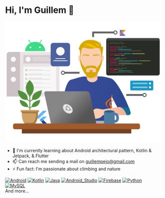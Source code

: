 # Hi, I'm Guillem 🤘

<!--
**GuillemPejo/GuillemPejo** is a ✨ _special_ ✨ repository because its `README.md` (this file) appears on your GitHub profile.
-->
 <a href="https://guillempejo.github.io/">
<img src="https://github.com/GuillemPejo/guillempejo.github.io/blob/master/img/cover.svg" alt="drawing" width="500"/>
</a>


- 🌱 I'm currently learning about Android architectural pattern, Kotlin & Jetpack, & Flutter
- 📫 Can reach me sending a mail on guillempejo@gmail.com
- ⚡ Fun fact: I'm passionate about climbing and nature


[![Android](https://img.shields.io/badge/Android-3DDC84?style=for-the-badge&logo=android&logoColor=white&labelColor=101010)]()
[![Kotlin](https://img.shields.io/badge/Kotlin-0095D5?style=for-the-badge&logo=kotlin&logoColor=white&labelColor=101010)]()
[![Java](https://img.shields.io/badge/Java-007396?style=for-the-badge&logo=java&logoColor=white&labelColor=101010)]()
[![Android_Studio](https://img.shields.io/badge/Android_Studio-3DDC84?style=for-the-badge&logo=android-studio&logoColor=white&labelColor=101010)]()
[![Firebase](https://img.shields.io/badge/Firebase-FFCA28?style=for-the-badge&logo=firebase&logoColor=white&labelColor=101010)]()
[![Python](https://img.shields.io/badge/Python-CC0000?style=for-the-badge&logo=python&logoColor=white&labelColor=101010)]()
[![MySQL](https://img.shields.io/badge/MySQL-4479A1?style=for-the-badge&logo=mysql&logoColor=white&labelColor=101010)]()
</br>
And more...

